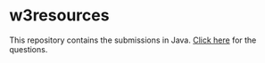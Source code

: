 # w3resources
This repository contains the submissions in Java.
[Click here](https://www.w3resource.com/java-exercises/index.php) for the questions.
